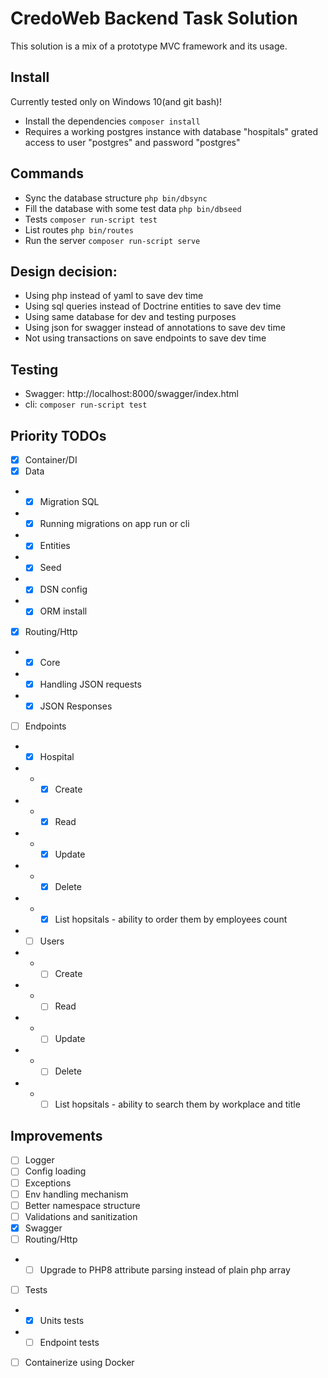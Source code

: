# CredoWeb Backend Task Solution

This solution is a mix of a prototype MVC framework and its usage.

## Install

Currently tested only on Windows 10(and git bash)!

- Install the dependencies `composer install`
- Requires a working postgres instance with database "hospitals" grated access to user "postgres" and password "postgres"

## Commands

- Sync the database structure `php bin/dbsync`
- Fill the database with some test data `php bin/dbseed`
- Tests `composer run-script test`
- List routes `php bin/routes`
- Run the server `composer run-script serve`

## Design decision:

- Using php instead of yaml to save dev time
- Using sql queries instead of Doctrine entities to save dev time
- Using same database for dev and testing purposes
- Using json for swagger instead of annotations to save dev time
- Not using transactions on save endpoints to save dev time

## Testing

- Swagger: http://localhost:8000/swagger/index.html
- cli: `composer run-script test`

## Priority TODOs

- [x] Container/DI
- [x] Data
- - [x] Migration SQL
- - [x] Running migrations on app run or cli
- - [x] Entities
- - [x] Seed
- - [x] DSN config
- - [x] ORM install
- [x] Routing/Http
- - [x] Core
- - [x] Handling JSON requests
- - [x] JSON Responses
- [ ] Endpoints
- - [x] Hospital
- - - [x] Create
- - - [x] Read
- - - [x] Update
- - - [x] Delete
- - - [x] List hopsitals - ability to order them by employees count
- - [ ] Users
- - - [ ] Create
- - - [ ] Read
- - - [ ] Update
- - - [ ] Delete
- - - [ ] List hopsitals - ability to search them by workplace and title

## Improvements

- [ ] Logger
- [ ] Config loading
- [ ] Exceptions
- [ ] Env handling mechanism
- [ ] Better namespace structure
- [ ] Validations and sanitization
- [x] Swagger
- [ ] Routing/Http
- - [ ] Upgrade to PHP8 attribute parsing instead of plain php array
- [ ] Tests
- - [x] Units tests
- - [ ] Endpoint tests
- [ ] Containerize using Docker
